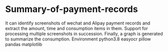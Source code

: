 # Summary-of-payment-records
It can identify screenshots of wechat and Alipay payment records and extract the amount, time and consumption items in them. Support for processing multiple screenshots in succession. Finally, a graph is generated to summarize the consumption.
Environment
python3.8
easyocr
pillow
pandas
matplotlib
